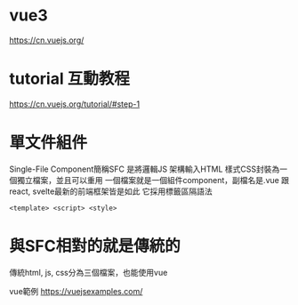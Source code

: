 # vue3
https://cn.vuejs.org/

# tutorial 互動教程
https://cn.vuejs.org/tutorial/#step-1

# 單文件組件
Single-File Component簡稱SFC
是將邏輯JS 架構輸入HTML 樣式CSS封裝為一個獨立檔案，並且可以重用
一個檔案就是一個組件component，副檔名是.vue
跟react, svelte最新的前端框架皆是如此
它採用標籤區隔語法
```vue
<template> <script> <style>
```

# 與SFC相對的就是傳統的
傳統html, js, css分為三個檔案，也能使用vue



vue範例
https://vuejsexamples.com/